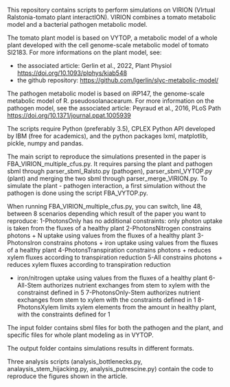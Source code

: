 This repository contains scripts to perform simulations on VIRION (VIrtual Ralstonia-tomato plant interactION).
VIRION combines a tomato metabolic model and a bacterial pathogen metabolic model.

The tomato plant model is based on VYTOP, a metabolic model of a whole plant developed with the cell genome-scale metabolic model of tomato Sl2183.
For more informations on the plant model, see:
- the associated article: Gerlin et al., 2022, Plant Physiol https://doi.org/10.1093/plphys/kiab548
- the github repository: https://github.com/lgerlin/slyc-metabolic-model/

The pathogen metabolic model is based on iRP147, the genome-scale metabolic model of R. pseudosolanacearum.
For more information on the pathogen model, see the associated article: Peyraud et al., 2016, PLoS Path https://doi.org/10.1371/journal.ppat.1005939

The scripts require Python (preferably 3.5), CPLEX Python API developed by IBM (free for academics), and the python packages lxml, matplotlib, pickle, numpy and pandas.

The main script to reproduce the simulations presented in the paper is FBA_VIRION_multiple_cfus.py.
It requires parsing the plant and pathogen sbml through parser_sbml_Ralsto.py (pathogen), parser_sbml_VYTOP.py (plant) and merging the two sbml through parser_merge_VIRION.py. To simulate the plant - pathogen interaction, a first simulation without the pathogen is done using the script FBA_VYTOP.py.

When running FBA_VIRION_multiple_cfus.py, you can switch, line 48, between 8 scenarios depending which result of the paper you want to reproduce:
1-PhotonsOnly
has no additional constraints: only photon uptake is taken from the fluxes of a healthy plant
2-PhotonsNitrogen
constrains photons + N uptake using values from the fluxes of a healthy plant
3-PhotonsIron
constrains photons + iron uptake using values from the fluxes of a healthy plant
4-PhotonsTranspiration
constrains photons + reduces xylem fluxes according to transpiration reduction
5-All
constrains photons + reduces xylem fluxes according to transpiration reduction
+ iron/nitrogen uptake using values from the fluxes of a healthy plant
6-All-Stem
authorizes nutrient exchanges from stem to xylem with the constrainst defined in 5
7-PhotonsOnly-Stem
authorizes nutrient exchanges from stem to xylem with the constraints defined in 1
8-PhotonsXylem
limits xylem elements from the amount in healthy plant, with the constraints defined for 1

The input folder contains sbml files for both the pathogen and the plant, and specific files for whole plant modeling as in VYTOP.

The output folder contains simulations results in different formats.

Three analysis scripts (analysis_bottlenecks.py, analaysis_stem_hijacking.py, analysis_putrescine.py) contain the code to reproduce the figures shown in the article.